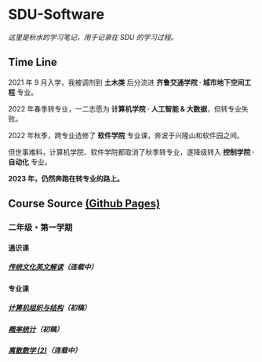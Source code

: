 # **SDU-Software**

*这里是秋水的学习笔记，用于记录在 SDU 的学习过程。*

## **Time Line**

2021 年 9 月入学，我被调剂到 **土木类** 后分流进 **齐鲁交通学院 · 城市地下空间工程** 专业。

2022 年春季转专业，一二志愿为 **计算机学院 · 人工智能 & 大数据**，但转专业失败。

2022 年秋季，跨专业选修了 **软件学院** 专业课，奔波于兴隆山和软件园之间。

但世事难料，计算机学院、软件学院都取消了秋季转专业，遂降级转入 **控制学院 · 自动化** 专业。

**2023 年，仍然奔跑在转专业的路上。**

## **Course Source**  [(Github Pages)](https://akisui.github.io/SDU-Software/)

### **二年级・第一学期**

#### 通识课

##### [传统文化英文解读](传统文化英文解读/note.html)（连载中）

#### 专业课

##### [计算机组织与结构](计算机组织与结构/note.html)（初稿）

##### [概率统计](概率统计/note.html)（初稿）

##### [离散数学 (2)](离散数学(2)/notes.html)（连载中）















